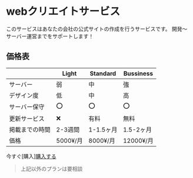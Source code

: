 # webクリエイトサービス

このサービスはあなたの会社の公式サイトの作成を行うサービスです。
開発〜サーバー運営までをサポートします！

## 価格表
||Light|Standard|Bussiness|
|---|---|---|---|
|サーバー|弱|中|強|
|デザイン度|低|中|高|
|サーバー保守|⭕️|⭕️|⭕️|
|更新サービス|❌|有料|無料|
|掲載までの時間|2-3週間|1-1.5ヶ月|1.5-2ヶ月|
|価格|5000¥/月|8000¥/月|12000¥/月|

今すぐ[購入][購入する](https://vicenzun.github.io/Vicenzu/fake )

> 上記以外のプランは要相談
